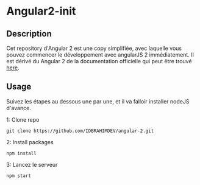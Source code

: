 # Angular2-init

## Description
Cet repository d'Angular 2 est une copy simplifiée, avec laquelle vous pouvez commencer le développement avec angularJS 2 immédiatement.
Il est dérivé du Angular 2 de la documentation officielle qui peut être trouvé [here](https://angular.io/docs/ts/latest/quickstart.html).

## Usage
Suivez les étapes au dessous une par une, et il va falloir installer nodeJS d'avance.

1: Clone repo
```
git clone https://github.com/IDBRAHIMDEV/angular-2.git
```
2: Install packages
```
npm install
```
3: Lancez le serveur 
```
npm start
```
